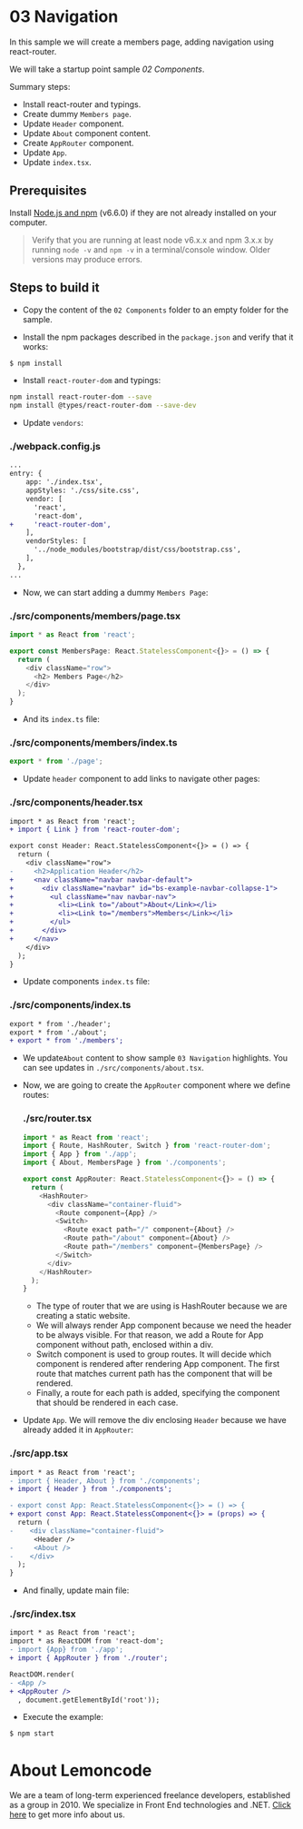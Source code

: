 # 03 Navigation

In this sample we will create a members page, adding navigation using react-router.

We will take a startup point sample _02 Components_.

Summary steps:

- Install react-router and typings.
- Create dummy `Members page`.
- Update `Header` component.
- Update `About` component content.
- Create `AppRouter` component.
- Update `App`.
- Update `index.tsx`.

## Prerequisites

Install [Node.js and npm](https://nodejs.org/en/) (v6.6.0) if they are not already
installed on your computer.

> Verify that you are running at least node v6.x.x and npm 3.x.x by running `node -v` and `npm -v`
in a terminal/console window. Older versions may produce errors.

## Steps to build it

- Copy the content of the `02 Components` folder to an empty folder for the sample.

- Install the npm packages described in the `package.json` and verify that it works:

 ```bash
 $ npm install
 ```

- Install `react-router-dom` and typings:

```bash
npm install react-router-dom --save
npm install @types/react-router-dom --save-dev
```

- Update `vendors`:

### ./webpack.config.js
```diff
...
entry: {
    app: './index.tsx',
    appStyles: './css/site.css',
    vendor: [
      'react',
      'react-dom',
+     'react-router-dom',
    ],
    vendorStyles: [
      '../node_modules/bootstrap/dist/css/bootstrap.css',
    ],
  },
...
```

- Now, we can start adding a dummy `Members Page`:

### ./src/components/members/page.tsx
```javascript
import * as React from 'react';

export const MembersPage: React.StatelessComponent<{}> = () => {
  return (
    <div className="row">
      <h2> Members Page</h2>
    </div>
  );
}

```

- And its `index.ts` file:

### ./src/components/members/index.ts
```javascript
export * from './page';

```

- Update `header` component to add links to navigate other pages:

### ./src/components/header.tsx
```diff
import * as React from 'react';
+ import { Link } from 'react-router-dom';

export const Header: React.StatelessComponent<{}> = () => {
  return (
    <div className="row">
-     <h2>Application Header</h2>
+     <nav className="navbar navbar-default">
+       <div className="navbar" id="bs-example-navbar-collapse-1">
+         <ul className="nav navbar-nav">
+           <li><Link to="/about">About</Link></li>
+           <li><Link to="/members">Members</Link></li>
+         </ul>
+       </div>
+     </nav>
    </div>
  );
}

```

- Update components `index.ts` file:

### ./src/components/index.ts
```diff
export * from './header';
export * from './about';
+ export * from './members';

```

- We update`About` content to show sample `03 Navigation` highlights. You can see updates in `./src/components/about.tsx`.

- Now, we are going to create the `AppRouter` component where we define routes:

  ### ./src/router.tsx
  ```javascript
  import * as React from 'react';
  import { Route, HashRouter, Switch } from 'react-router-dom';
  import { App } from './app';
  import { About, MembersPage } from './components';

  export const AppRouter: React.StatelessComponent<{}> = () => {
    return (
      <HashRouter>
        <div className="container-fluid">
          <Route component={App} />
          <Switch>
            <Route exact path="/" component={About} />
            <Route path="/about" component={About} />
            <Route path="/members" component={MembersPage} />
          </Switch>
        </div>
      </HashRouter>
    );
  }
  ```

  - The type of router that we are using is HashRouter because we are creating a static website.
  - We will always render App component because we need the header to be always visible. For that reason, we add a Route for App component without path, enclosed within a div.
  - Switch component is used to group routes. It will decide which component is rendered after rendering App component. The first route that matches current path has the component that will be rendered.
  - Finally, a route for each path is added, specifying the component that should be rendered in each case.

- Update `App`. We will remove the div enclosing `Header` because we have already added it in `AppRouter`:

### ./src/app.tsx
```diff
import * as React from 'react';
- import { Header, About } from './components';
+ import { Header } from './components';

- export const App: React.StatelessComponent<{}> = () => {
+ export const App: React.StatelessComponent<{}> = (props) => {
  return (
-    <div className="container-fluid">
      <Header />
-     <About />
-    </div>
  );
}

```

- And finally, update main file:

### ./src/index.tsx
```diff
import * as React from 'react';
import * as ReactDOM from 'react-dom';
- import {App} from './app';
+ import { AppRouter } from './router';

ReactDOM.render(
- <App />
+ <AppRouter />
  , document.getElementById('root'));

```

- Execute the example:

 ```bash
 $ npm start
 ```

# About Lemoncode

We are a team of long-term experienced freelance developers, established as a group in 2010.
We specialize in Front End technologies and .NET. [Click here](http://lemoncode.net/services/en/#en-home) to get more info about us. 
